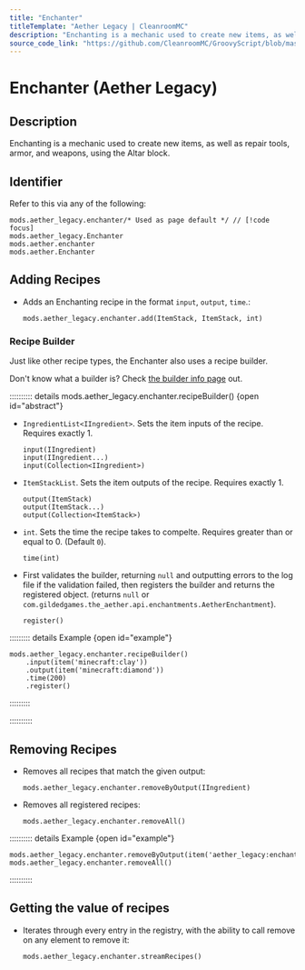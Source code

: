 ```yaml
---
title: "Enchanter"
titleTemplate: "Aether Legacy | CleanroomMC"
description: "Enchanting is a mechanic used to create new items, as well as repair tools, armor, and weapons, using the Altar block."
source_code_link: "https://github.com/CleanroomMC/GroovyScript/blob/master/src/main/java/com/cleanroommc/groovyscript/compat/mods/aetherlegacy/Enchanter.java"
---
```


# Enchanter (Aether Legacy)

## Description

Enchanting is a mechanic used to create new items, as well as repair tools, armor, and weapons, using the Altar block.

## Identifier

Refer to this via any of the following:

```groovy:no-line-numbers {1}
mods.aether_legacy.enchanter/* Used as page default */ // [!code focus]
mods.aether_legacy.Enchanter
mods.aether.enchanter
mods.aether.Enchanter
```


## Adding Recipes

- Adds an Enchanting recipe in the format `input`, `output`, `time`.:

    ```groovy:no-line-numbers
    mods.aether_legacy.enchanter.add(ItemStack, ItemStack, int)
    ```


### Recipe Builder

Just like other recipe types, the Enchanter also uses a recipe builder.

Don't know what a builder is? Check [the builder info page](../../getting_started/builder.md) out.

:::::::::: details mods.aether_legacy.enchanter.recipeBuilder() {open id="abstract"}
- `IngredientList<IIngredient>`. Sets the item inputs of the recipe. Requires exactly 1.

    ```groovy:no-line-numbers
    input(IIngredient)
    input(IIngredient...)
    input(Collection<IIngredient>)
    ```

- `ItemStackList`. Sets the item outputs of the recipe. Requires exactly 1.

    ```groovy:no-line-numbers
    output(ItemStack)
    output(ItemStack...)
    output(Collection<ItemStack>)
    ```

- `int`. Sets the time the recipe takes to compelte. Requires greater than or equal to 0. (Default `0`).

    ```groovy:no-line-numbers
    time(int)
    ```

- First validates the builder, returning `null` and outputting errors to the log file if the validation failed, then registers the builder and returns the registered object. (returns `null` or `com.gildedgames.the_aether.api.enchantments.AetherEnchantment`).

    ```groovy:no-line-numbers
    register()
    ```

::::::::: details Example {open id="example"}
```groovy:no-line-numbers
mods.aether_legacy.enchanter.recipeBuilder()
    .input(item('minecraft:clay'))
    .output(item('minecraft:diamond'))
    .time(200)
    .register()
```

:::::::::

::::::::::

## Removing Recipes

- Removes all recipes that match the given output:

    ```groovy:no-line-numbers
    mods.aether_legacy.enchanter.removeByOutput(IIngredient)
    ```

- Removes all registered recipes:

    ```groovy:no-line-numbers
    mods.aether_legacy.enchanter.removeAll()
    ```

:::::::::: details Example {open id="example"}
```groovy:no-line-numbers
mods.aether_legacy.enchanter.removeByOutput(item('aether_legacy:enchanted_gravitite'))
mods.aether_legacy.enchanter.removeAll()
```

::::::::::

## Getting the value of recipes

- Iterates through every entry in the registry, with the ability to call remove on any element to remove it:

    ```groovy:no-line-numbers
    mods.aether_legacy.enchanter.streamRecipes()
    ```
